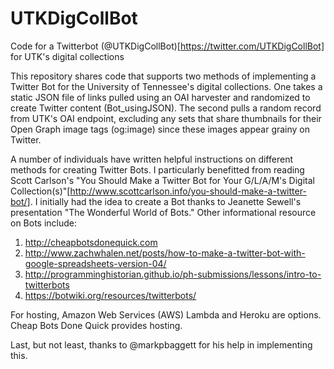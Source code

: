# UTKDigCollBot
Code for a Twitterbot (@UTKDigCollBot)[https://twitter.com/UTKDigCollBot] for UTK's digital collections

This repository shares code that supports two methods of implementing a Twitter Bot for the University of Tennessee's digital collections. One takes a static JSON file of links pulled using an OAI harvester and randomized to create Twitter content (Bot_usingJSON). The second pulls a random record from UTK's OAI endpoint, excluding any sets that share thumbnails for their Open Graph image tags (og:image) since these images appear grainy on Twitter.

A number of individuals have written helpful instructions on different methods for creating Twitter Bots. I particularly benefitted from reading Scott Carlson's "You Should Make a Twitter Bot for Your G/L/A/M's Digital Collection(s)"[http://www.scottcarlson.info/you-should-make-a-twitter-bot/]. I initially had the idea to create a Bot thanks to Jeanette Sewell's presentation "The Wonderful World of Bots." Other informational resource on Bots include:
1. http://cheapbotsdonequick.com  
2. http://www.zachwhalen.net/posts/how-to-make-a-twitter-bot-with-google-spreadsheets-version-04/ 
3. http://programminghistorian.github.io/ph-submissions/lessons/intro-to-twitterbots
4. https://botwiki.org/resources/twitterbots/

For hosting, Amazon Web Services (AWS) Lambda and Heroku are options. Cheap Bots Done Quick provides hosting.

Last, but not least, thanks to @markpbaggett for his help in implementing this.